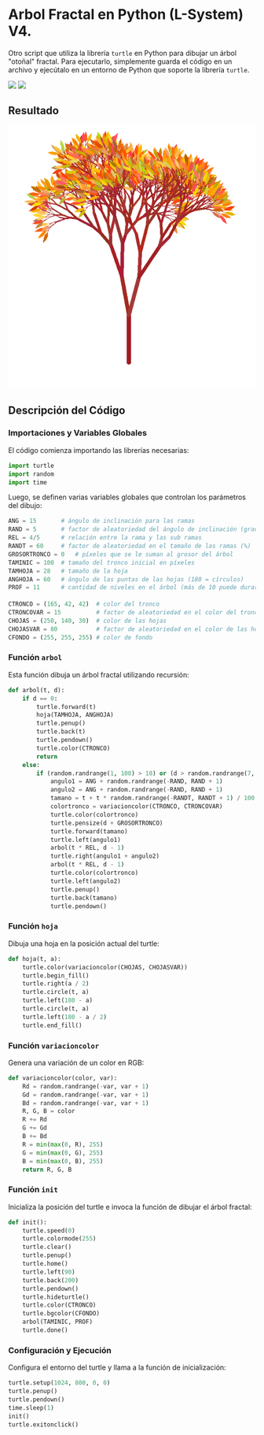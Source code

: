 # Arbol Fractal en Python (L-System) V4.

Otro script que utiliza la librería `turtle` en Python para dibujar un árbol "otoñal" fractal. 
Para ejecutarlo, simplemente guarda el código en un archivo y ejecútalo en un entorno de Python que soporte la librería `turtle`.

<span><img src="https://img.shields.io/badge/Python-FFD43B?style=for-the-badge&logo=python&logoColor=blue"/></span>
<span><img src="https://img.shields.io/badge/VSCode-0078D4?style=for-the-badge&logo=visual%20studio%20code&logoColor=white"/></span>

## Resultado
<img src="https://github.com/VintaBytes/Arbol-fractal-con-Python-v4/blob/main/lsystem-23.png?raw=true" width="640px">

## Descripción del Código

### Importaciones y Variables Globales

El código comienza importando las librerías necesarias:
```python
import turtle
import random
import time
```
Luego, se definen varias variables globales que controlan los parámetros del dibujo:
```python
ANG = 15       # ángulo de inclinación para las ramas
RAND = 5       # factor de aleatoriedad del ángulo de inclinación (grados)
REL = 4/5      # relación entre la rama y las sub ramas
RANDT = 60     # factor de aleatoriedad en el tamaño de las ramas (%)
GROSORTRONCO = 0   # píxeles que se le suman al grosor del árbol
TAMINIC = 100  # tamaño del tronco inicial en píxeles
TAMHOJA = 28   # tamaño de la hoja
ANGHOJA = 60   # ángulo de las puntas de las hojas (180 = círculos)
PROF = 11      # cantidad de niveles en el árbol (más de 10 puede durar mucho dibujándose)

CTRONCO = (165, 42, 42)  # color del tronco
CTRONCOVAR = 15          # factor de aleatoriedad en el color del tronco
CHOJAS = (250, 140, 30)  # color de las hojas
CHOJASVAR = 80           # factor de aleatoriedad en el color de las hojas
CFONDO = (255, 255, 255) # color de fondo
```

### Función `arbol`

Esta función dibuja un árbol fractal utilizando recursión:
```python
def arbol(t, d):
    if d == 0:
        turtle.forward(t)
        hoja(TAMHOJA, ANGHOJA)
        turtle.penup()
        turtle.back(t)
        turtle.pendown()
        turtle.color(CTRONCO)
        return
    else:
        if (random.randrange(1, 100) > 10) or (d > random.randrange(7, PROF)):
            angulo1 = ANG + random.randrange(-RAND, RAND + 1)
            angulo2 = ANG + random.randrange(-RAND, RAND + 1)
            tamano = t + t * random.randrange(-RANDT, RANDT + 1) / 100
            colortronco = variacioncolor(CTRONCO, CTRONCOVAR)
            turtle.color(colortronco)
            turtle.pensize(d + GROSORTRONCO)
            turtle.forward(tamano)
            turtle.left(angulo1)
            arbol(t * REL, d - 1)
            turtle.right(angulo1 + angulo2)
            arbol(t * REL, d - 1)
            turtle.color(colortronco)
            turtle.left(angulo2)
            turtle.penup()
            turtle.back(tamano)
            turtle.pendown()
```

### Función `hoja`

Dibuja una hoja en la posición actual del turtle:
```python
def hoja(t, a):
    turtle.color(variacioncolor(CHOJAS, CHOJASVAR))
    turtle.begin_fill()
    turtle.right(a / 2)
    turtle.circle(t, a)
    turtle.left(180 - a)
    turtle.circle(t, a)
    turtle.left(180 - a / 2)
    turtle.end_fill()
```

### Función `variacioncolor`

Genera una variación de un color en RGB:
```python
def variacioncolor(color, var):
    Rd = random.randrange(-var, var + 1)
    Gd = random.randrange(-var, var + 1)
    Bd = random.randrange(-var, var + 1)
    R, G, B = color
    R += Rd
    G += Gd
    B += Bd
    R = min(max(0, R), 255)
    G = min(max(0, G), 255)
    B = min(max(0, B), 255)
    return R, G, B
```

### Función `init`

Inicializa la posición del turtle e invoca la función de dibujar el árbol fractal:
```python
def init():
    turtle.speed(0)
    turtle.colormode(255)
    turtle.clear()
    turtle.penup()
    turtle.home()
    turtle.left(90)
    turtle.back(200)
    turtle.pendown()
    turtle.hideturtle()
    turtle.color(CTRONCO)
    turtle.bgcolor(CFONDO)
    arbol(TAMINIC, PROF)
    turtle.done()
```

### Configuración y Ejecución

Configura el entorno del turtle y llama a la función de inicialización:
```python
turtle.setup(1024, 800, 0, 0)
turtle.penup()
turtle.pendown()
time.sleep(1)          
init()
turtle.exitonclick()
```

